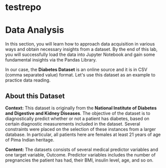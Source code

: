 # testrepo

# Data Analysis

In this section, you will learn how to approach data acquisition in various ways and obtain necessary insights from a dataset. By the end of this lab, you will successfully load the data into Jupyter Notebook and gain some fundamental insights via the Pandas Library.

In our case, the **Diabetes Dataset** is an online source and it is in CSV (comma separated value) format. Let's use this dataset as an example to practice data reading.

## About this Dataset

**Context:** This dataset is originally from the **National Institute of Diabetes and Digestive and Kidney Diseases**. The objective of the dataset is to diagnostically predict whether or not a patient has diabetes, based on certain diagnostic measurements included in the dataset. Several constraints were placed on the selection of these instances from a larger database. In particular, all patients here are females at least 21 years of age of Pima Indian heritage.

**Content:** The datasets consists of several medical predictor variables and one target variable, Outcome. Predictor variables includes the number of pregnancies the patient has had, their BMI, insulin level, age, and so on.
